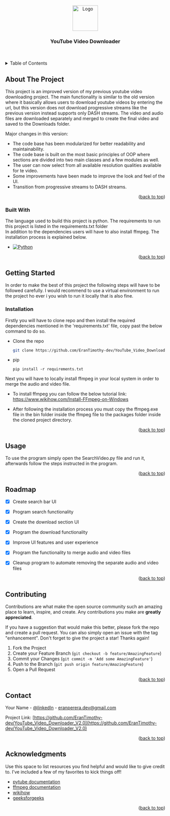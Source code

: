 <a name="readme-top"></a>


<!-- PROJECT LOGO -->
<br />
<div align="center">
  <img src="images/icon.ico" alt="Logo" width="80" height="80">
  

  <h3 align="center">YouTube Video Downloader</h3>
  <br><br>
</div>



<!-- TABLE OF CONTENTS -->
<details>
  <summary>Table of Contents</summary>
  <ol>
    <li>
      <a href="#about-the-project">About The Project</a>
      <ul>
        <li><a href="#built-with">Built With</a></li>
      </ul>
    </li>
    <li>
      <a href="#getting-started">Getting Started</a>
      <ul>
        <li><a href="#installation">Installation</a></li>
      </ul>
    </li>
    <li><a href="#usage">Usage</a></li>
    <li><a href="#roadmap">Roadmap</a></li>
    <li><a href="#contributing">Contributing</a></li>
    <li><a href="#contact">Contact</a></li>
    <li><a href="#acknowledgments">Acknowledgments</a></li>
  </ol>
</details>



<!-- ABOUT THE PROJECT -->
## About The Project


This project is an improved version of my previous youtube video downloading project. The main functionality is similar to the old version where it basically allows users to download youtube videos by entering the url, but this version does not download progressive streams like the previous version instead supports only DASH streams.
The video and audio files are downloaded separately and merged to create the final video and saved to the Downloads folder.

Major changes in this version:
* The code base has been modularized for better readability and maintainability.
* The code base is built on the most basic principles of OOP where sections are divided into two main classes and a few modules as well.
* The user can now select from all available resolution qualities available for te video.
* Some improvements have been made to improve the look and feel of the UI.
* Transition from progressive streams to DASH streams.



<p align="right">(<a href="#readme-top">back to top</a>)</p>



### Built With

The language used to build this project is python. The requirements to run this project is listed in the requirements.txt folder
<br>
In addition to the dependencies users will have to also install ffmpeg. The installation process is explained below. 

* [![Python][python-url]][python]


<p align="right">(<a href="#readme-top">back to top</a>)</p>



<!-- GETTING STARTED -->
## Getting Started

In order to make the best of this project the following steps will have to be followed carefully. I would recommend to use a virtual environment to run the project ho ever i you wish to run it locally that is also fine.

### Installation

Firstly you will have to clone repo and then install the required dependencies mentioned in the 'requirements.txt' file, copy past the below command to do so.
* Clone the repo
   ```sh
   git clone https://github.com/EranTimothy-dev/YouTube_Video_Downloader_V2.0.git
   ```
* pip
  ```pip
  pip install -r requirements.txt
  ```

Next you will have to locally install ffmpeg in your local system in order to merge the audio and video file. 

* To install ffmpeg you can follow the below tutorial link:
https://www.wikihow.com/Install-FFmpeg-on-Windows

* After following the installation process you must copy the ffmpeg.exe file in the bin folder inside the ffmpeg file to the packages folder inside the cloned project directory.



<p align="right">(<a href="#readme-top">back to top</a>)</p>



<!-- USAGE EXAMPLES -->
## Usage

To use the program simply open the SearchVideo.py file and run it, afterwards follow the steps instructed in the program.

<p align="right">(<a href="#readme-top">back to top</a>)</p>



<!-- ROADMAP -->
## Roadmap

- [x] Create search bar UI
- [x] Program search functionality
- [x] Create the download section UI
- [x] Program the download functionality
- [x] Improve UI features and user experience
- [x] Program the functionality to merge audio and video files
- [x] Cleanup program to automate removing the separate audio and video files


<p align="right">(<a href="#readme-top">back to top</a>)</p>



<!-- CONTRIBUTING -->
## Contributing

Contributions are what make the open source community such an amazing place to learn, inspire, and create. Any contributions you make are **greatly appreciated**.

If you have a suggestion that would make this better, please fork the repo and create a pull request. You can also simply open an issue with the tag "enhancement".
Don't forget to give the project a star! Thanks again!

1. Fork the Project
2. Create your Feature Branch (`git checkout -b feature/AmazingFeature`)
3. Commit your Changes (`git commit -m 'Add some AmazingFeature'`)
4. Push to the Branch (`git push origin feature/AmazingFeature`)
5. Open a Pull Request

<p align="right">(<a href="#readme-top">back to top</a>)</p>




<!-- CONTACT -->
## Contact

Your Name - [@linkedIn](https://www.linkedin.com/in/eran-perera-112a8a219) - eranperera.dev@gmail.com

Project Link: [https://github.com/EranTimothy-dev/YouTube_Video_Downloader_V2.0](https://github.com/EranTimothy-dev/YouTube_Video_Downloader_V2.0)

<p align="right">(<a href="#readme-top">back to top</a>)</p>



<!-- ACKNOWLEDGMENTS -->
## Acknowledgments

Use this space to list resources you find helpful and would like to give credit to. I've included a few of my favorites to kick things off!

* [pytube documentation](https://pytube.io/en/latest/user/quickstart.html)
* [ffmpeg documentation](https://www.webpagefx.com/tools/emoji-cheat-sheehttps://ffmpeg.org/about.html)
* [wikihow](https://www.wikihow.com/Install-FFmpeg-on-Windows)
* [geeksforgeeks](https://ffmpeg.org/about.html)

<p align="right">(<a href="#readme-top">back to top</a>)</p>



<!-- MARKDOWN LINKS & IMAGES -->
<!-- https://www.markdownguide.org/basic-syntax/#reference-style-links -->
[python-url]: https://www.python.org/
[python]: https://miro.medium.com/v2/resize:fit:1400/1*m0H6-tUbW6grMlezlb52yw.png